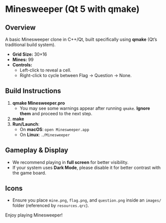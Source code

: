 # Minesweeper (Qt 5 with qmake)

## Overview
A basic Minesweeper clone in C++/Qt, built specifically using **qmake** (Qt’s traditional build system).  

- **Grid Size:** 30×16  
- **Mines:** 99  
- **Controls:**
  - Left-click to reveal a cell.
  - Right-click to cycle between Flag → Question → None.

## Build Instructions
1. **qmake Minesweeper.pro**  
   - You may see some warnings appear after running `qmake`. **Ignore them** and proceed to the next step.
2. **make**  
3. **Run/Launch**:
   - On **macOS**: `open Minesweeper.app`
   - On **Linux**: `./Minesweeper`

## Gameplay & Display
- We recommend playing in **full screen** for better visibility.
- If your system uses **Dark Mode**, please disable it for better contrast with the game board.

## Icons
- Ensure you place `mine.png`, `flag.png`, and `question.png` inside an `images/` folder (referenced by `resources.qrc`).

Enjoy playing Minesweeper!

